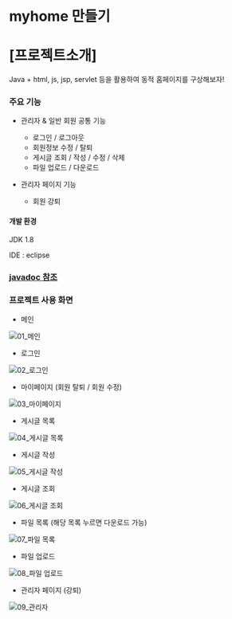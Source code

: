 ### 

# myhome 만들기



# [프로젝트소개]

Java + html, js, jsp, servlet 등을 활용하여 동적 홈페이지를 구상해보자!



### 주요 기능

- 관리자 & 일반 회원 공통 기능

  - 로그인 / 로그아웃
  - 회원정보 수정 / 탈퇴
  - 게시글 조회 / 작성 / 수정 / 삭제
  - 파일 업로드 / 다운로드

- 관리자 페이지 기능

  - 회원 강퇴

  

#### 개발 환경

JDK 1.8

IDE : eclipse

### [javadoc 참조]( https://2miri.github.io/java-myhome/doc/index.html )



### 프로젝트 사용 화면

- 메인

![01_메인](https://user-images.githubusercontent.com/83326164/127779652-50c7a687-242f-4a20-a524-daae295ce556.jpg)



- 로그인

![02_로그인](https://user-images.githubusercontent.com/83326164/127779655-f4cc74df-54ad-43f7-8caf-d201d13813a8.jpg)



- 마이페이지 (회원 탈퇴 / 회원 수정)

![03_마이페이지](https://user-images.githubusercontent.com/83326164/127779656-25a0a055-ee94-4e9c-ad24-78d2145bc5ed.jpg)



- 게시글 목록

![04_게시글 목록](https://user-images.githubusercontent.com/83326164/127779658-7bdd511b-1474-4bad-8791-2670871f74b4.jpg)



- 게시글 작성

![05_게시글 작성](https://user-images.githubusercontent.com/83326164/127779660-4d6cfcda-b7dc-4501-8763-1f1e66f6aa0d.jpg)



- 게시글 조회

![06_게시글 조회](https://user-images.githubusercontent.com/83326164/127779663-d5651485-2880-4df2-b493-f625a076e9ce.jpg)



- 파일 목록  (해당 목록 누르면 다운로드 가능)

![07_파일 목록](https://user-images.githubusercontent.com/83326164/127779664-a0cb6031-babf-4718-8e51-c40ca0d9c6ea.jpg)



- 파일 업로드

![08_파일 업로드](https://user-images.githubusercontent.com/83326164/127779665-e6acabb3-299e-4101-b158-3ebbe12286d8.jpg)



- 관리자 페이지 (강퇴)

![09_관리자](https://user-images.githubusercontent.com/83326164/127779667-63e26926-0959-4837-948c-6a92f1642045.jpg)


